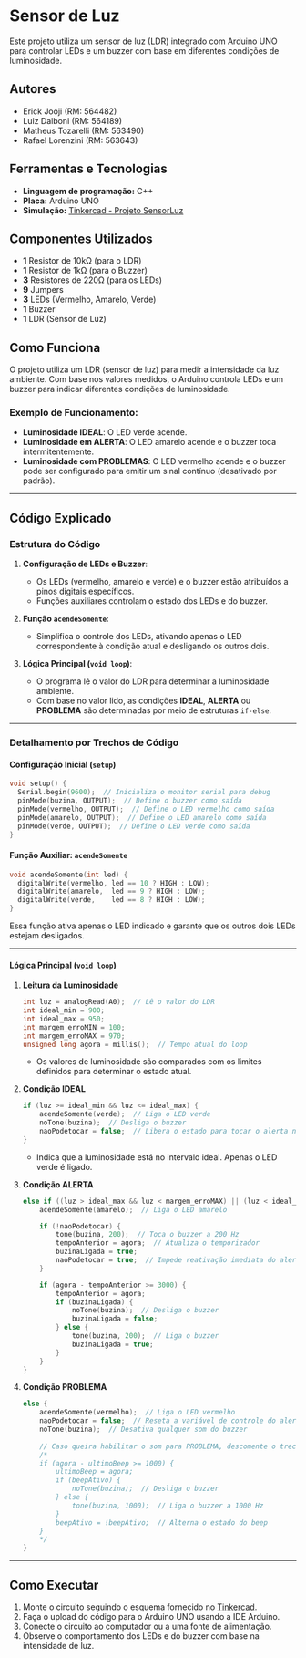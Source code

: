 # Sensor de Luz

Este projeto utiliza um sensor de luz (LDR) integrado com Arduino UNO para controlar LEDs e um buzzer com base em diferentes condições de luminosidade.

## Autores

- Erick Jooji (RM: 564482)
- Luiz Dalboni (RM: 564189)
- Matheus Tozarelli (RM: 563490)
- Rafael Lorenzini (RM: 563643)

## Ferramentas e Tecnologias

- **Linguagem de programação:** C++
- **Placa:** Arduino UNO
- **Simulação:** [Tinkercad - Projeto SensorLuz](https://www.tinkercad.com/things/c1h5FtxbSvR/editel?returnTo=%2Fdashboard&classId=61ce3daf-e9a6-49bd-91bb-a29ab66ae1d3&assignmentId=8ca11dbd-a233-45ac-8140-88877fc2df04&submissionId=6a8c72ea-fb7b-863b-47da-6bf3e5e043a8&sharecode=ZvjRef9xMrJKNGLz6X485Ed7jBBOPLuEBe1Sdcigd8c)


## Componentes Utilizados

- **1** Resistor de 10kΩ (para o LDR)
- **1** Resistor de 1kΩ (para o Buzzer)
- **3** Resistores de 220Ω (para os LEDs)
- **9** Jumpers
- **3** LEDs (Vermelho, Amarelo, Verde)
- **1** Buzzer
- **1** LDR (Sensor de Luz)

## Como Funciona

O projeto utiliza um LDR (sensor de luz) para medir a intensidade da luz ambiente. Com base nos valores medidos, o Arduino controla LEDs e um buzzer para indicar diferentes condições de luminosidade.

### Exemplo de Funcionamento:

- **Luminosidade IDEAL**: O LED verde acende.
- **Luminosidade em ALERTA**: O LED amarelo acende e o buzzer toca intermitentemente.
- **Luminosidade com PROBLEMAS**: O LED vermelho acende e o buzzer pode ser configurado para emitir um sinal contínuo (desativado por padrão).

---

## Código Explicado

### Estrutura do Código

1. **Configuração de LEDs e Buzzer**:
   - Os LEDs (vermelho, amarelo e verde) e o buzzer estão atribuídos a pinos digitais específicos.
   - Funções auxiliares controlam o estado dos LEDs e do buzzer.

2. **Função `acendeSomente`**:
   - Simplifica o controle dos LEDs, ativando apenas o LED correspondente à condição atual e desligando os outros dois.

3. **Lógica Principal (`void loop`)**:
   - O programa lê o valor do LDR para determinar a luminosidade ambiente.
   - Com base no valor lido, as condições **IDEAL**, **ALERTA** ou **PROBLEMA** são determinadas por meio de estruturas `if-else`.

---

### Detalhamento por Trechos de Código

#### **Configuração Inicial (`setup`)**
```cpp
void setup() {
  Serial.begin(9600);  // Inicializa o monitor serial para debug
  pinMode(buzina, OUTPUT);  // Define o buzzer como saída
  pinMode(vermelho, OUTPUT);  // Define o LED vermelho como saída
  pinMode(amarelo, OUTPUT);  // Define o LED amarelo como saída
  pinMode(verde, OUTPUT);  // Define o LED verde como saída
}
```

#### **Função Auxiliar: `acendeSomente`**
```cpp
void acendeSomente(int led) {
  digitalWrite(vermelho, led == 10 ? HIGH : LOW);
  digitalWrite(amarelo,  led == 9 ? HIGH : LOW);
  digitalWrite(verde,    led == 8 ? HIGH : LOW); 
}
```
Essa função ativa apenas o LED indicado e garante que os outros dois LEDs estejam desligados.

---

#### **Lógica Principal (`void loop`)**

1. **Leitura da Luminosidade**
   ```cpp
   int luz = analogRead(A0);  // Lê o valor do LDR
   int ideal_min = 900;
   int ideal_max = 950;
   int margem_erroMIN = 100;
   int margem_erroMAX = 970;
   unsigned long agora = millis();  // Tempo atual do loop
   ```
   - Os valores de luminosidade são comparados com os limites definidos para determinar o estado atual.

2. **Condição IDEAL**
   ```cpp
   if (luz >= ideal_min && luz <= ideal_max) {
       acendeSomente(verde);  // Liga o LED verde
       noTone(buzina);  // Desliga o buzzer
       naoPodetocar = false;  // Libera o estado para tocar o alerta no futuro
   }
   ```
   - Indica que a luminosidade está no intervalo ideal. Apenas o LED verde é ligado.

3. **Condição ALERTA**
   ```cpp
   else if ((luz > ideal_max && luz < margem_erroMAX) || (luz < ideal_min && luz > margem_erroMIN)) {
       acendeSomente(amarelo);  // Liga o LED amarelo

       if (!naoPodetocar) {
           tone(buzina, 200);  // Toca o buzzer a 200 Hz
           tempoAnterior = agora;  // Atualiza o temporizador
           buzinaLigada = true;
           naoPodetocar = true;  // Impede reativação imediata do alerta
       }

       if (agora - tempoAnterior >= 3000) {
           tempoAnterior = agora;
           if (buzinaLigada) {
               noTone(buzina);  // Desliga o buzzer
               buzinaLigada = false;
           } else {
               tone(buzina, 200);  // Liga o buzzer
               buzinaLigada = true;
           }
       }
   }
   ```

4. **Condição PROBLEMA**
   ```cpp
   else {
       acendeSomente(vermelho);  // Liga o LED vermelho
       naoPodetocar = false;  // Reseta a variável de controle do alerta
       noTone(buzina);  // Desativa qualquer som do buzzer
       
       // Caso queira habilitar o som para PROBLEMA, descomente o trecho abaixo:
       /*
       if (agora - ultimoBeep >= 1000) {
           ultimoBeep = agora;
           if (beepAtivo) {
               noTone(buzina);  // Desliga o buzzer
           } else {
               tone(buzina, 1000);  // Liga o buzzer a 1000 Hz
           }
           beepAtivo = !beepAtivo;  // Alterna o estado do beep
       }
       */
   }
   ```

---

## Como Executar

1. Monte o circuito seguindo o esquema fornecido no [Tinkercad](https://www.tinkercad.com/things/c1h5FtxbSvR/editel?returnTo=%2Fdashboard).
2. Faça o upload do código para o Arduino UNO usando a IDE Arduino.
3. Conecte o circuito ao computador ou a uma fonte de alimentação.
4. Observe o comportamento dos LEDs e do buzzer com base na intensidade de luz.


